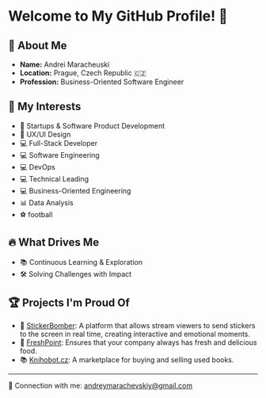 #  Welcome to My GitHub Profile! 👋

## 👀 About Me
- **Name:** Andrei Maracheuski
- **Location:** Prague, Czech Republic 🇨🇿
- **Profession:** Business-Oriented Software Engineer

## 🎯 My Interests
- 🚀 Startups & Software Product Development
- 🎨 UX/UI Design
- 💻 Full-Stack Developer
- 💻 Software Engineering
- 💻 DevOps
- 💻 Technical Leading
- 💻 Business-Oriented Engineering
- 📊 Data Analysis
- ⚽️ football

## 🔥 What Drives Me
- 📚 Continuous Learning & Exploration
- 🛠️ Solving Challenges with Impact

## 🏆 Projects I'm Proud Of
- 👻 [StickerBomber](https://sticker-bomber.ru): A platform that allows stream viewers to send stickers to the screen in real time, creating interactive and emotional moments.
- 🥙 [FreshPoint](https://freshpoint.cz): Ensures that your company always has fresh and delicious food.
- 📚 [Knihobot.cz](https://knihobot.cz): A marketplace for buying and selling used books.

---

📧 Connection with me: andreymarachevskiy@gmail.com
